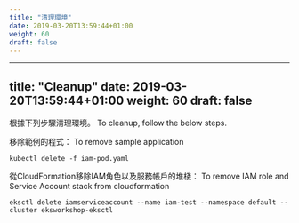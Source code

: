 ```yaml
---
title: "清理環境"
date: 2019-03-20T13:59:44+01:00
weight: 60
draft: false
---
```

---
title: "Cleanup"
date: 2019-03-20T13:59:44+01:00
weight: 60
draft: false
---

根據下列步驟清理環境。
To cleanup, follow the below steps.

移除範例的程式：
To remove sample application

```
kubectl delete -f iam-pod.yaml
```

從CloudFormation移除IAM角色以及服務帳戶的堆棧：
To remove IAM role and Service Account stack from cloudformation

```
eksctl delete iamserviceaccount --name iam-test --namespace default --cluster eksworkshop-eksctl
```
